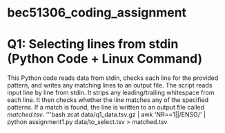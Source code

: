 # bec51306_coding_assignment
# Q1: Selecting lines from stdin (Python Code + Linux Command)
  This Python code reads data from stdin, checks each line for the provided pattern, and writes any matching lines to an output file.
  The script reads input line by line from stdin. It strips any leading/trailing whitespace from each line. It then checks whether the line matches any of the specified patterns. 
  If a match is found, the line is written to an output file called *matched.tsv*.
  '''bash
  zcat data/q1_data.tsv.gz | awk 'NR==1||/ENSG/'  | python assignment1.py data/to_select.tsv  > matched.tsv
